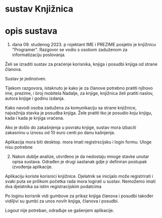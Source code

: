 # sustav Knjižnica

# opis sustava

1. dana 09. studenog 2023. p
rojektant IME i PREZIME posjetio je knjižnicu "Programer".
Razgovor se vodio s osobom zaduženom za informatizaciju poslovanja.

Želi se izraditi sustav za praćenje korisnika, knjiga i posudbi knjiga od strane članova.

Sustav je jedinstven.

Tijekom razgovora, istaknuto je kako je za članove potrebno pratiti njihovo ime, prezime, i broj mobitela
Nadalje, za knjige, knjižnica želi pratiti naslov, autora knjige i godinu izdanja.

Kako navodi osoba zadužena za komunikaciju sa strane knjižnice, najvažnija stavka je posudba knjiga.
Žele pratiti tko je posudio koju knjigu, kada i kada je knjiga vraćena.

Ako je došlo do zakašnjenja u povratu knjige, sustav mora izbaciti zakasninu u iznosu od 10 euro centi po danu kašnjenja.

Aplikacija mora biti desktop. mora imati registrscijsku i login formu. Uloge nisu potrebne


2. Nakon dublje analize, utvrđeno je da nedostaju mnoge stavke unutar opisa sustava.
Odrađen je drugi sastanak gdje jr definiran postupak izvođenja aplikacije.

Aplikaciju koriste korisnici knjižnice. Djelatnik se inicijalo može registrirati i svaki puta se prilikom početka rada mora logirati u sustav.
Nemožemo imati dva djelatnika sa istim registracijskim podatcima

Po loginu korisnik vidi gumbove za prikaz knjiga članova i posudbi
također vidiljivi su gumbi za unos novih knjiga, članova i posudbi.

Logout nije potreban, odrađuje se gašenjem aplikacije.
